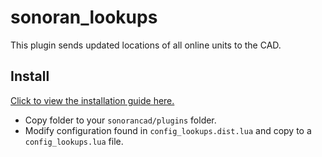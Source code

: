 # sonoran_lookups
This plugin sends updated locations of all online units to the CAD.

## Install

[Click to view the installation guide here.](https://info.sonorancad.com/integration-plugins/integration-plugins/available-plugins/locations)

- Copy folder to your `sonorancad/plugins` folder. 
- Modify configuration found in `config_lookups.dist.lua` and copy to a `config_lookups.lua` file.
